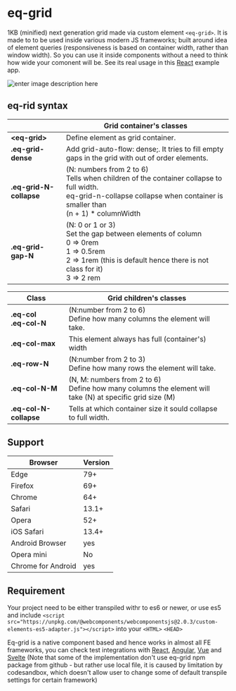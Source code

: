 # eq-grid

1KB (minified) next generation grid made via custom element `<eq-grid>`.
It is made to to be used inside various modern JS frameworks; built around idea of element queries (responsiveness is based on container width, rather than window width). So you can use it inside components without a need to think how wide your comonent will be.
See its real usage in this [React](https://codesandbox.io/s/eq-react-28owx) example app.

![enter image description here](https://raw.githubusercontent.com/Rezi/eq-grid/feature/readme/grid.png)

## eq-rid syntax

|                         | Grid container's classes                                                                                                                                                            |
| ----------------------- | ----------------------------------------------------------------------------------------------------------------------------------------------------------------------------------- |
| **\<eq-grid\>**         | Define element as grid container.                                                                                                                                                   |
| **.eq-grid-dense**      | Add grid-auto-flow: dense;. It tries to fill empty gaps in the grid with out of order elements.                                                                                     |
| **.eq-grid-N-collapse** | (N: numbers from 2 to 6)<br> Tells when children of the container collapse to full width.<br> eq-grid-n-collapse collapse when container is smaller than<br> (n + 1) \* columnWidth |
| **.eq-grid-gap-N**      | (N: 0 or 1 or 3)<br> Set the gap between elements of column<br> 0 => 0rem<br> 1 => 0.5rem<br> 2 => 1rem (this is default hence there is not class for it)<br> 3 => 2 rem<br>        |

| Class                          | Grid children's classes                                                                                      |
| ------------------------------ | ------------------------------------------------------------------------------------------------------------ |
| **.eq-col** <br> **.eq-col-N** | (N:number from 2 to 6)<br> Define how many columns the element will take.                                    |
| **.eq-col-max**                | This element always has full (container's) width                                                             |
| **.eq-row-N**                  | (N:number from 2 to 3) <br> Define how many rows the element will take.                                      |
| **.eq-col-N-M**                | (N, M: numbers from 2 to 6) <br> Define how many columns the element will take (N) at specific grid size (M) |
| **.eq-col-N-collapse**         | Tells at which container size it sould collapse to full width.                                               |

## Support

| Browser            | Version |
| ------------------ | ------- |
| Edge               | 79+     |
| Firefox            | 69+     |
| Chrome             | 64+     |
| Safari             | 13.1+   |
| Opera              | 52+     |
| iOS Safari         | 13.4+   |
| Android Browser    | yes     |
| Opera mini         | No      |
| Chrome for Android | yes     |

## Requirement

Your project need to be either transpiled withr to es6 or newer, or use es5 and include `<script src="https://unpkg.com/@webcomponents/webcomponentsjs@2.0.3/custom-elements-es5-adapter.js"></script>` into your `<HTML>` `<HEAD>`

Eq-grid is a native component based and hence works in almost all FE frameworks, you can check test integrations with [React](https://codesandbox.io/s/eq-react-28owx), [Angular](https://codesandbox.io/s/eq-angular-3rc8g), [Vue](https://codesandbox.io/s/eq-vue-4u4kn) and [Svelte](https://codesandbox.io/s/eq-svelte-8py0c)
(Note that some of the implementation don't use eq-grid npm package from github - but rather use local file, it is caused by limitation by codesandbox, which doesn't allow user to change some of default transpile settings for certain framework)
